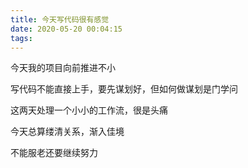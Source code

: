 ```yaml
---
title: 今天写代码很有感觉
date: 2020-05-20 00:04:15
tags:
---
```

今天我的项目向前推进不小

写代码不能直接上手，要先谋划好，但如何做谋划是门学问

这两天处理一个小小的工作流，很是头痛

今天总算缕清关系，渐入佳境

不能服老还要继续努力